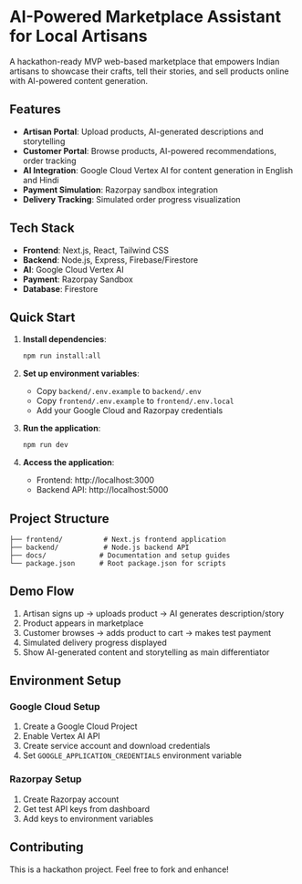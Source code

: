# AI-Powered Marketplace Assistant for Local Artisans

A hackathon-ready MVP web-based marketplace that empowers Indian artisans to showcase their crafts, tell their stories, and sell products online with AI-powered content generation.

## Features

- **Artisan Portal**: Upload products, AI-generated descriptions and storytelling
- **Customer Portal**: Browse products, AI-powered recommendations, order tracking
- **AI Integration**: Google Cloud Vertex AI for content generation in English and Hindi
- **Payment Simulation**: Razorpay sandbox integration
- **Delivery Tracking**: Simulated order progress visualization

## Tech Stack

- **Frontend**: Next.js, React, Tailwind CSS
- **Backend**: Node.js, Express, Firebase/Firestore
- **AI**: Google Cloud Vertex AI
- **Payment**: Razorpay Sandbox
- **Database**: Firestore

## Quick Start

1. **Install dependencies**:
   ```bash
   npm run install:all
   ```

2. **Set up environment variables**:
   - Copy `backend/.env.example` to `backend/.env`
   - Copy `frontend/.env.example` to `frontend/.env.local`
   - Add your Google Cloud and Razorpay credentials

3. **Run the application**:
   ```bash
   npm run dev
   ```

4. **Access the application**:
   - Frontend: http://localhost:3000
   - Backend API: http://localhost:5000

## Project Structure

```
├── frontend/          # Next.js frontend application
├── backend/           # Node.js backend API
├── docs/             # Documentation and setup guides
└── package.json      # Root package.json for scripts
```

## Demo Flow

1. Artisan signs up → uploads product → AI generates description/story
2. Product appears in marketplace
3. Customer browses → adds product to cart → makes test payment
4. Simulated delivery progress displayed
5. Show AI-generated content and storytelling as main differentiator

## Environment Setup

### Google Cloud Setup
1. Create a Google Cloud Project
2. Enable Vertex AI API
3. Create service account and download credentials
4. Set `GOOGLE_APPLICATION_CREDENTIALS` environment variable

### Razorpay Setup
1. Create Razorpay account
2. Get test API keys from dashboard
3. Add keys to environment variables

## Contributing

This is a hackathon project. Feel free to fork and enhance!



